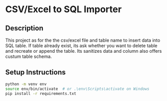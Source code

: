 # CSV/Excel to SQL Importer

## Description
This project as for the the csv/excel file and table name to insert data into SQL table.
If table already exist, its ask whether you want to delete table and recreate or append the table.
Its sanitizes data and column also offers custum table schema.

## Setup Instructions

```bash
python -m venv env
source env/bin/activate  # or .\env\Scripts\activate on Windows
pip install -r requirements.txt
